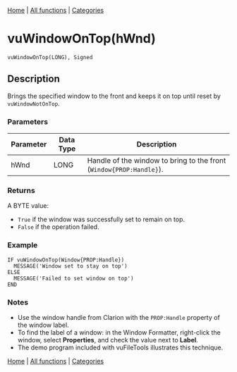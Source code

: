 [Home](../index.md) | [All functions](index.md) | [Categories](../categories/index.md)

# vuWindowOnTop(hWnd)

```Prototype
vuWindowOnTop(LONG), Signed
```


## Description
Brings the specified window to the front and keeps it on top until reset by `vuWindowNotOnTop`.

### Parameters

| Parameter | Data Type | Description                                                   |
|-----------|-----------|---------------------------------------------------------------|
| hWnd      | LONG      | Handle of the window to bring to the front (`Window{PROP:Handle}`). |

### Returns
A BYTE value:  
- `True` if the window was successfully set to remain on top.  
- `False` if the operation failed.

### Example

```Clarion
IF vuWindowOnTop(Window{PROP:Handle})
  MESSAGE('Window set to stay on top')
ELSE
  MESSAGE('Failed to set window on top')
END
```

### Notes
- Use the window handle from Clarion with the `PROP:Handle` property of the window label.  
- To find the label of a window: in the Window Formatter, right-click the window, select **Properties**, and check the value next to **Label**.  
- The demo program included with vuFileTools illustrates this technique.

[Home](../index.md) | [All functions](index.md) | [Categories](../categories/index.md)

